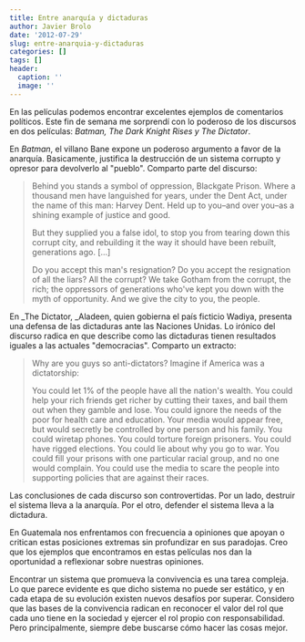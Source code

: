 ```yaml
---
title: Entre anarquía y dictaduras
author: Javier Brolo
date: '2012-07-29'
slug: entre-anarquia-y-dictaduras
categories: []
tags: []
header:
  caption: ''
  image: ''
---
```


En las películas podemos encontrar excelentes ejemplos de comentarios políticos. Este fin de semana me sorprendí con lo poderoso de los discursos en dos películas: _Batman, The Dark Knight Rises y The Dictator_.

En _Batman_, el villano Bane expone un poderoso argumento a favor de la anarquía. Basicamente, justifica la destrucción de un sistema corrupto y opresor para devolverlo al "pueblo". Comparto parte del discurso:

<blockquote>Behind you stands a symbol of oppression, Blackgate Prison. Where a thousand men have languished for years, under the Dent Act, under the name of this man: Harvey Dent. Held up to you–and over you–as a shining example of justice and good.

But they supplied you a false idol, to stop you from tearing down this corrupt city, and rebuilding it the way it should have been rebuilt, generations ago. [...]

Do you accept this man's resignation? Do you accept the resignation of all the liars? All the corrupt? We take Gotham from the corrupt, the rich; the oppressors of generations who've kept you down with the myth of opportunity. And we give the city to you, the people.</blockquote>

En _The Dictator, _Aladeen, quien gobierna el país ficticio Wadiya, presenta una defensa de las dictaduras ante las Naciones Unidas. Lo irónico del discurso radica en que describe como las dictaduras tienen resultados iguales a las actuales "democracias". Comparto un extracto:

<blockquote>Why are you guys so anti-dictators? Imagine if America was a dictatorship:

You could let 1% of the people have all the nation's wealth. You could help your rich friends get richer by cutting their taxes, and bail them out when they gamble and lose. You could ignore the needs of the poor for health care and education. Your media would appear free, but would secretly be controlled by one person and his family. You could wiretap phones. You could torture foreign prisoners. You could have rigged elections. You could lie about why you go to war. You could fill your prisons with one particular racial group, and no one would complain. You could use the media to scare the people into supporting policies that are against their races.</blockquote>

Las conclusiones de cada discurso son controvertidas. Por un lado, destruir el sistema lleva a la anarquía. Por el otro, defender el sistema lleva a la dictadura.

En Guatemala nos enfrentamos con frecuencia a opiniones que apoyan o critican estas posiciones extremas sin profundizar en sus paradojas. Creo que los ejemplos que encontramos en estas películas nos dan la oportunidad a reflexionar sobre nuestras opiniones.

Encontrar un sistema que promueva la convivencia es una tarea compleja. Lo que parece evidente es que dicho sistema no puede ser estático, y en cada etapa de su evolución existen nuevos desafíos por superar. Considero que las bases de la convivencia radican en reconocer el valor del rol que cada uno tiene en la sociedad y ejercer el rol propio con responsabilidad. Pero principalmente, siempre debe buscarse cómo hacer las cosas mejor.
